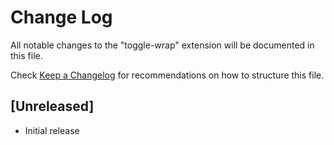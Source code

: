 # Change Log

All notable changes to the "toggle-wrap" extension will be documented in this file.

Check [Keep a Changelog](http://keepachangelog.com/) for recommendations on how to structure this file.

## [Unreleased]

- Initial release